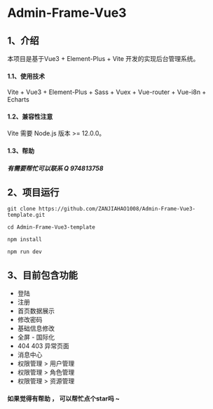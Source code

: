 # Admin-Frame-Vue3
## 1、介绍
本项目是基于Vue3 + Element-Plus + Vite 开发的实现后台管理系统。

#### 1.1、使用技术
Vite + Vue3 + Element-Plus + Sass + Vuex + Vue-router + Vue-i8n + Echarts
#### 1.2、兼容性注意
Vite 需要 Node.js 版本 >= 12.0.0。
#### 1.3、帮助
##### 有需要帮忙可以联系 Q 974813758

## 2、项目运行
`git clone https://github.com/ZANJIAHAO1008/Admin-Frame-Vue3-template.git`

`cd Admin-Frame-Vue3-template`

`npm install `

`npm run dev`



## 3、目前包含功能

- 登陆
- 注册
- 首页数据展示
- 修改密码
- 基础信息修改
- 全屏 - 国际化
- 404 403 异常页面
- 消息中心
- 权限管理 > 用户管理
- 权限管理 > 角色管理
- 权限管理 > 资源管理





#### 如果觉得有帮助 ， 可以帮忙点个star吗 ~

